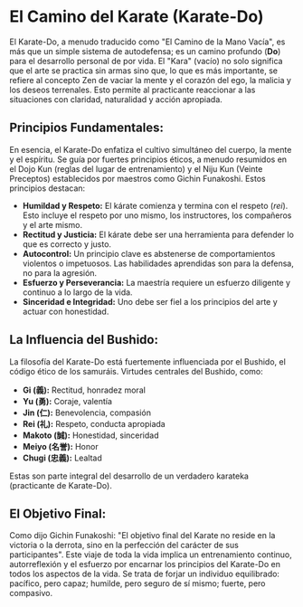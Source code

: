 # El Camino del Karate (Karate-Do)

El Karate-Do, a menudo traducido como "El Camino de la Mano Vacía", es más que un simple sistema de autodefensa; es un camino profundo (**Do**) para el desarrollo personal de por vida. El "Kara" (vacío) no solo significa que el arte se practica sin armas sino que, lo que es más importante, se refiere al concepto Zen de vaciar la mente y el corazón del ego, la malicia y los deseos terrenales. Esto permite al practicante reaccionar a las situaciones con claridad, naturalidad y acción apropiada.

## Principios Fundamentales:

En esencia, el Karate-Do enfatiza el cultivo simultáneo del cuerpo, la mente y el espíritu. Se guía por fuertes principios éticos, a menudo resumidos en el Dojo Kun (reglas del lugar de entrenamiento) y el Niju Kun (Veinte Preceptos) establecidos por maestros como Gichin Funakoshi. Estos principios destacan:

*   **Humildad y Respeto:** El kárate comienza y termina con el respeto (_rei_). Esto incluye el respeto por uno mismo, los instructores, los compañeros y el arte mismo.
*   **Rectitud y Justicia:** El kárate debe ser una herramienta para defender lo que es correcto y justo.
*   **Autocontrol:** Un principio clave es abstenerse de comportamientos violentos o impetuosos. Las habilidades aprendidas son para la defensa, no para la agresión.
*   **Esfuerzo y Perseverancia:** La maestría requiere un esfuerzo diligente y continuo a lo largo de la vida.
*   **Sinceridad e Integridad:** Uno debe ser fiel a los principios del arte y actuar con honestidad.

## La Influencia del Bushido:

La filosofía del Karate-Do está fuertemente influenciada por el Bushido, el código ético de los samuráis. Virtudes centrales del Bushido, como:

*   **Gi (義):** Rectitud, honradez moral
*   **Yu (勇):** Coraje, valentía
*   **Jin (仁):** Benevolencia, compasión
*   **Rei (礼):** Respeto, conducta apropiada
*   **Makoto (誠):** Honestidad, sinceridad
*   **Meiyo (名誉):** Honor
*   **Chugi (忠義):** Lealtad

Estas son parte integral del desarrollo de un verdadero karateka (practicante de Karate-Do).

## El Objetivo Final:

Como dijo Gichin Funakoshi: "El objetivo final del Karate no reside en la victoria o la derrota, sino en la perfección del carácter de sus participantes". Este viaje de toda la vida implica un entrenamiento continuo, autorreflexión y el esfuerzo por encarnar los principios del Karate-Do en todos los aspectos de la vida. Se trata de forjar un individuo equilibrado: pacífico, pero capaz; humilde, pero seguro de sí mismo; fuerte, pero compasivo. 